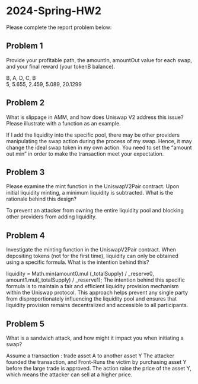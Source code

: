 # 2024-Spring-HW2

Please complete the report problem below:

## Problem 1
Provide your profitable path, the amountIn, amountOut value for each swap, and your final reward (your tokenB balance).

B, A,     D,     C,     B  <br>
5, 5.655, 2.459, 5.089, 20.1299


## Problem 2
What is slippage in AMM, and how does Uniswap V2 address this issue? Please illustrate with a function as an example.

If I add the liquidity into the specific pool, there may be other providers manipulating the swap action during the process of my swap. Hence, it may change the ideal swap token in my own action. 
You need to set the “amount out min” in order to make the transaction meet your expectation.

## Problem 3
Please examine the mint function in the UniswapV2Pair contract. Upon initial liquidity minting, a minimum liquidity is subtracted. What is the rationale behind this design?

To prevent an attacker from owning the entire liquidity pool and blocking other providers from adding liquidity.

## Problem 4
Investigate the minting function in the UniswapV2Pair contract. When depositing tokens (not for the first time), liquidity can only be obtained using a specific formula. What is the intention behind this?


liquidity = Math.min(amount0.mul (_totalSupply) / _reserve0, amount1.mul(_totalSupply) / _reserve1); 
The intention behind this specific formula is to maintain a fair and efficient liquidity provision mechanism within the Uniswap protocol. This approach helps prevent any single party from disproportionately influencing the liquidity pool and ensures that liquidity provision remains decentralized and accessible to all participants.



## Problem 5
What is a sandwich attack, and how might it impact you when initiating a swap?

Assume a transaction : trade asset A to another asset Y
The attacker founded the transaction, and Front-Runs the victim by purchasing asset Y before the large trade is approved. The action raise the price of the asset Y, which means the attacker can sell at a higher price.

